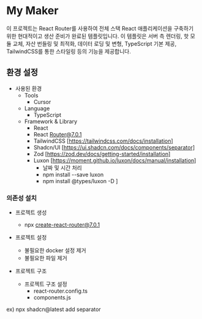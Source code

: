 # My Maker
이 프로젝트는 React Router를 사용하여 전체 스택 React 애플리케이션을 구축하기 위한 현대적이고 생산 준비가 완료된 템플릿입니다. 이 템플릿은 서버 측 렌더링, 핫 모듈 교체, 자산 번들링 및 최적화, 데이터 로딩 및 변형, TypeScript 기본 제공, TailwindCSS를 통한 스타일링 등의 기능을 제공합니다.

## 환경 설정
- 사용된 환경
    - Tools
        - Cursor
    - Language
        - TypeScript
    - Framework & Library
        - React
        - React Router@7.0.1
        - TailwindCSS [https://tailwindcss.com/docs/installation]
        - Shadcn/UI [https://ui.shadcn.com/docs/components/separator]
        - Zod [https://zod.dev/docs/getting-started/installation]
        - Luxon [https://moment.github.io/luxon/docs/manual/installation]
            - 날짜 및 시간 처리
            - npm install --save luxon            
            - npm install @types/luxon -D
]

### 의존성 설치

- 프로젝트 생성
    - npx create-react-router@7.0.1

- 프로젝트 설정
    - 불필요한 docker 설정 제거
    - 불필요한 파일 제거

- 프로젝트 구조
    - 프로젝트 구조 설정
        - react-router.config.ts
        - components.js

ex) npx shadcn@latest add separator
